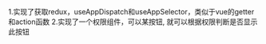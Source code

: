 1.实现了获取redux，useAppDispatch和useAppSelector，类似于vue的getter和action函数
2.实现了一个权限组件，可以<Premission name="这里是权限的name">某按钮</Premission>, 就可以根据权限判断是否显示此按钮